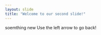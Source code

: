 ```yaml
---
layout: slide
title: "Welcome to our second slide!"
---
```

soemthing new
Use the left arrow to go back!
